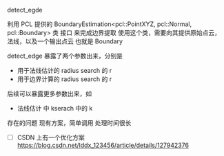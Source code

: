 detect_egde

利用 PCL 提供的 BoundaryEstimation<pcl::PointXYZ, pcl::Normal, pcl::Boundary> 类 接口 来完成边界提取
使用这个类，需要向其提供原始点云，法线，以及一个输出点云 也就是 Boundary

detect_edge 暴露了两个参数出来，分别是

- 用于法线估计的 radius search 的 r
- 用于边界计算的 radius search 的 r

后续可以暴露更多参数出来，如

- 法线估计 中 kserach 中的 k

存在的问题
现有方案，简单调用 处理时间很长

- [ ] CSDN 上有一个优化方案 https://blog.csdn.net/lddx_123456/article/details/127942376
